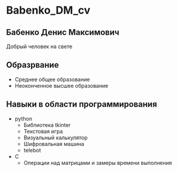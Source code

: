 # Babenko_DM_cv
## Бабенко Денис Максимович
Добрый человек на свете
## Образрвание
- Среднее общее образование
- Неоконченное высшее образование
## Навыки в области программирования
- python
    - Библиотека tkinter
    - Текстовая игра
    - Визуальный калькулятор
    - Шифровальная машина
    - telebot
- C
    - Операции над матрицами и замеры времени выполнения